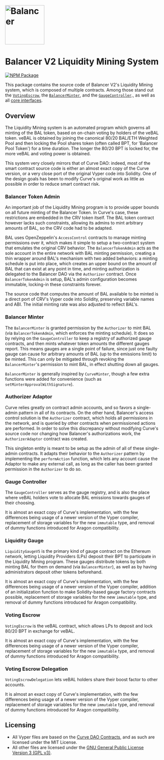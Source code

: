 # <img src="../../logo.svg" alt="Balancer" height="128px">

# Balancer V2 Liquidity Mining System

[![NPM Package](https://img.shields.io/npm/v/@balancer-labs/v2-liquidity-mining.svg)](https://www.npmjs.org/package/@balancer-labs/v2-liquidity-mining)

This package contains the source code of Balancer V2's Liquidity Mining system, which is composed of multiple contracts. Among those stand out the [`VotingEscrow`](./contracts/VotingEscrow.vy), the [`BalancerMinter`](./contracts/BalancerMinter.sol), and the [`GaugeController`](./contracts/GaugeController.vy)., as well as all [core interfaces](./contracts/interfaces).

## Overview

The Liquidity Mining system is an automated program which governs all minting of the BAL token, based on on-chain voting by holders of the veBAL token. veBAL is obtained by joining the canonical 80/20 BAL/ETH Weighted Pool and then locking the Pool shares token (often called BPT, for 'Balancer Pool Token') for a time duration. The longer the 80/20 BPT is locked for, the more veBAL and voting power is obtained.

This system very closely mirrors that of Curve DAO: indeed, most of the smart contract source code is either an almost exact copy of the Curve version, or a very close port of the original Vyper code into Solidity. One of the design goals has been to modify Curve's original work as little as possible in order to reduce smart contract risk.

### Balancer Token Admin

An important job of the Liquidity Mining program is to provide upper bounds on all future minting of the Balancer Token. In Curve's case, these restrictions are embedded in the CRV token itself. The BAL token contract however lacks such constraints, allowing its admins to mint arbitrary amounts of BAL, so the CRV code had to be adapted.

BAL uses OpenZeppelin's `AccessControl` contracts to manage minting permissions over it, which makes it simple to setup a two-contract system that emulates the original CRV behavior. The `BalancerTokenAdmin` acts as the sole account in the entire network with BAL minting permission, creating a thin wrapper around BAL's mechanism with two added behaviors: a minting schedule is put into place, which creates an upper bound on the amount of BAL that can exist at any point in time, and minting authorization is delegated to the Balancer DAO via the `Authorizer` contract. Once `BalancerTokenAdmin` is setup, BAL's admin configuration becomes immutable, locking-in these constraints forever.

The source code that computes the amount of BAL available to be minted is a direct port of CRV's Vyper code into Solidity, preserving variable names and ABI. The initial minting rate was also adjusted to reflect BAL's.

### Balancer Minter

The `BalancerMinter` is granted permission by the `Authorizer` to mint BAL (via `BalancerTokenAdmin`, which enforces the minting schedule). It does so by relying on the `GaugeController` to keep a registry of authorized gauge contracts, and then mints whatever token amounts the different gauges report. This means gauges are a single point of failure, since just one faulty gauge can cause for arbitrary amounts of BAL (up to the emissions limit) to be minted. This can only be mitigated through revoking the `BalancerMinter`'s permission to mint BAL, in effect shutting down all gauges.

`BalancerMinter` is generally inspired by `CurveMinter`, though a few extra functions were added for convenience (such as `setMinterApprovalWithSignature`).

### Authorizer Adaptor

Curve relies greatly on contract admin accounts, and so favors a single-admin pattern in all of its contracts. On the other hand, Balancer's access control solution is the `Authorizer` contract, which holds all permissions in the network, and is queried by other contracts when permissioned actions are performed. In order to solve this discrepancy without modifying Curve's source code nor changing how Balancer's authorizations work, the `AuthorizerAdaptor` contract was created.

This singleton entity is meant to be setup as the admin of all of these single-admin contracts. It adapts their behavior to the `Authorizer` pattern by implementing the `performAction` function, which lets any account cause the Adaptor to make any external call, as long as the caller has been granted permission in the `Authorizer` to do so.

### Gauge Controller

The `GaugeController` serves as the gauge registry, and is also the place where veBAL holders vote to allocate BAL emissions towards gauges of their choosing.

It is almost an exact copy of Curve's implementation, with the few differences being usage of a newer version of the Vyper compiler, replacement of storage variables for the new `immutable` type, and removal of dummy functions introduced for Aragon compatibility.

### Liquidity Gauge

`LiquidityGaugeV5` is the primary kind of gauge contract on the Ethereum network, letting Liquidity Providers (LPs) deposit their BPT to participate in the Liquidity Mining program. These gauges distribute tokens by both minting BAL for them on demand (via `BalancerMinter`), as well as by having administrators deposit other tokens beforehand.

It is almost an exact copy of Curve's implementation, with the few differences being usage of a newer version of the Vyper compiler, addition of an initialization function to make Solidity-based gauge factory contracts possible, replacement of storage variables for the new `immutable` type, and removal of dummy functions introduced for Aragon compatibility.

### Voting Escrow

`VotingEscrow` is the veBAL contract, which allows LPs to deposit and lock 80/20 BPT in exchange for veBAL.

It is almost an exact copy of Curve's implementation, with the few differences being usage of a newer version of the Vyper compiler, replacement of storage variables for the new `immutable` type, and removal of dummy functions introduced for Aragon compatibility.

### Voting Escrow Delegation

`VotingEscrowDelegation` lets veBAL holders share their boost factor to other accounts.

It is almost an exact copy of Curve's implementation, with the few differences being usage of a newer version of the Vyper compiler, replacement of storage variables for the new `immutable` type, and removal of dummy functions introduced for Aragon compatibility.

## Licensing

- All Vyper files are based on the [Curve DAO Contracts](https://github.com/curvefi/curve-dao-contracts), and as such are licensed under the MIT License.
- All other files are licensed under the [GNU General Public License Version 3 (GPL v3)](../../LICENSE).
